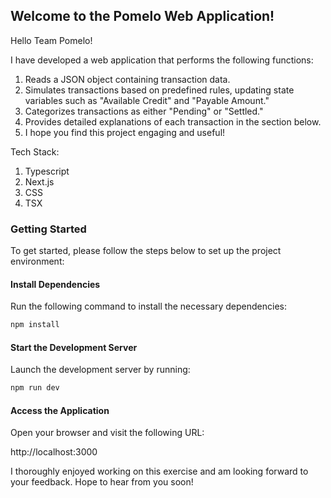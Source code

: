## Welcome to the Pomelo Web Application!

Hello Team Pomelo!

I have developed a web application that performs the following functions:

1. Reads a JSON object containing transaction data.
2. Simulates transactions based on predefined rules, updating state variables such as "Available Credit" and "Payable Amount."
3. Categorizes transactions as either "Pending" or "Settled."
4. Provides detailed explanations of each transaction in the section below.
5. I hope you find this project engaging and useful!

Tech Stack:

1. Typescript
2. Next.js
3. CSS
4. TSX

### Getting Started

To get started, please follow the steps below to set up the project environment:

#### Install Dependencies

Run the following command to install the necessary dependencies:

```bash
npm install
```

#### Start the Development Server

Launch the development server by running:

```bash
npm run dev
```

#### Access the Application

Open your browser and visit the following URL:

http://localhost:3000

I thoroughly enjoyed working on this exercise and am looking forward to your feedback. Hope to hear from you soon!

